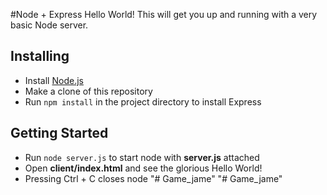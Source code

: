 #Node + Express Hello World!
This will get you up and running with a very basic Node server.

## Installing
 * Install [Node.js](http://nodejs.org)
 * Make a clone of this repository 
 * Run `npm install` in the project directory to install Express
 
## Getting Started
 * Run `node server.js` to start node with **server.js** attached
 * Open **client/index.html** and see the glorious Hello World!
 * Pressing Ctrl + C closes node "# Game_jame" 
"# Game_jame" 
